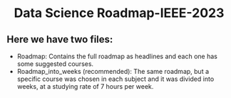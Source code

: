 
<h1 align="center">Data Science Roadmap-IEEE-2023</h1> 

## Here we have two files:
* Roadmap:  Contains the full roadmap as headlines and each one has some suggested courses. <br>
* Roadmap_into_weeks (recommended):  The same roadmap, but a specific course was chosen in each subject and it was divided into weeks, at a studying rate of 7 hours per week.
<br>


